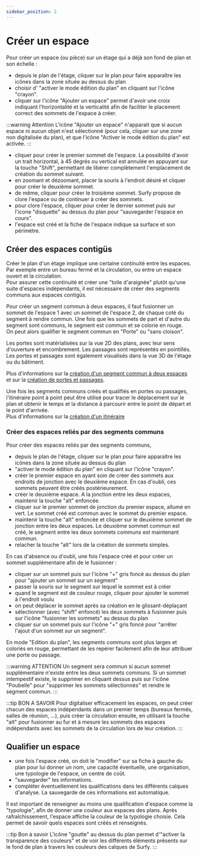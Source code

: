 ```yaml
---
sidebar_position: 2
---
```



# Créer un espace


<Youtube code="9A0XQaxj6hA"/>

Pour créer un espace (ou pièce) sur un étage qui a déjà son fond de plan et son échelle :

-   depuis le plan de l'étage, cliquer sur le plan pour faire apparaître les icônes dans la zone située au dessus du plan
-   choisir d' "activer le mode édition du plan" en cliquant sur l'icône "crayon".
-   cliquer sur l'icône "Ajouter un espace" permet d'avoir une croix indiquant l'horizontalité et la verticalité afin de faciliter le placement correct des sommets de l'espace à créer.

:::warning Attention
L'icône "Ajouter un espace" n'apparait que si aucun espace ni aucun objet n'est sélectionné (pour cela, cliquer sur une zone non digitalisée du plan), et que l'icône "Activer le mode édition du plan" est activée.
:::


-   cliquer pour créer le premier sommet de l'espace. La possibilité d'avoir un trait horizontal, à 45 degrés ou vertical est annulée en appuyant sur la touche "Shift", permettant de libérer complètement l'emplacement de création du sommet suivant.
-   en zoomant et dézoomant, placer la souris à l'endroit désiré et cliquer pour créer le deuxième sommet.
-   de même, cliquer pour créer le troisième sommet. Surfy propose de clore l'espace ou de continuer à créer des sommets.
-   pour clore l'espace, cliquer pour créer le dernier sommet puis sur l'icone "disquette" au dessus du plan pour "sauvegarder l'espace en cours".
-   l'espace est créé et la fiche de l'espace indique sa surface et son périmètre.

## Créer des espaces contigüs

Créer le plan d'un étage implique une certaine continuité entre les espaces. Par exemple entre un bureau fermé et la circulation, ou entre un espace ouvert et la circulation.<br />
Pour assurer cette continuité et créer une "toile d'araignée" plutôt qu'une suite d'espaces indépendants, il est nécessaire de créer des segments communs aux espaces contigüs.

Pour créer un segment commun à deux espaces, il faut fusionner un sommet de l'espace 1 avec un sommet de l'espace 2, de chaque coté du segment à rendre commun. Une fois que les sommets de part et d'autre du segment sont communs, le segment est commun et se colorie en rouge.<br />
On peut alors qualifier le segment commun en "Porte" ou "sans cloison".

Les portes sont matérialisées sur la vue 2D des plans, avec leur sens d'ouverture et encombrement. Les passages sont représentés en pointillés.
Les portes et passages sont également visualisés dans la vue 3D de l'étage ou du bâtiment.

Plus d'informations sur la [création d'un segment commun à deux espaces](/docs/tutorials/surfaces/doors/create#création-dun-segment-commun-à-deux-espaces)
et sur la [création de portes et passages](/docs/tutorials/surfaces/doors/create#qualification-dun-segment-commun-en-porte-ou-passage).

Une fois les segments communs créés et qualifiés en portes ou passages, l'itinéraire point à point peut être utilisé pour tracer le déplacement sur le plan et obtenir le temps et la distance à parcourir entre le point de départ et le point d'arrivée.<br />
Plus d'informations sur la [création d'un itinéraire](/docs/tutorials/surfaces/pathfinding/create)



### Créer des espaces reliés par des segments communs

Pour créer des espaces reliés par des segments communs,

-   depuis le plan de l'étage, cliquer sur le plan pour faire apparaître les icônes dans la zone située au dessus du plan
-   "activer le mode édition du plan" en cliquant sur l'icône "crayon".
-   créer le premier espace en ayant soin de créer des sommets aux endroits de jonction avec le deuxième espace. En cas d'oubli, ces sommets peuvent être créés postérieurement.
-   créer le deuxième espace. A la jonction entre les deux espaces, maintenir la touche "alt" enfoncée.
-   cliquer sur le premier sommet de jonction du premier espace, allumé en vert. Le sommet créé est commun avec le sommet du premier espace.
-   maintenir la touche "alt" enfoncée et cliquer sur le deuxième sommet de jonction entre les deux espaces. Le deuxième sommet commun est créé, le segment entre les deux sommets communs est maintenant commun.
-   relacher la touche "alt" lors de la création de sommets simples.

En cas d'absence ou d'oubli, une fois l'espace créé et pour créer un sommet supplémentaire afin de le fusionner :

-   cliquer sur un sommet puis sur l'icône "+" gris foncé au dessus du plan pour "ajouter un sommet sur un segment"
-   passer la souris sur le segment sur lequel le sommet est à créer
-   quand le segment est de couleur rouge, cliquer pour ajouter le sommet à l'endroit voulu
-   on peut déplacer le sommet après sa création en le glissant-déplaçant
-   sélectionner (avec "shift" enfoncé) les deux sommets à fusionner puis sur l'icône "fusionner les sommets" au dessus du plan
-   cliquer sur un sommet puis sur l'icône "+" gris foncé pour "arrêter l'ajout d'un sommet sur un segment".

En mode "Edition du plan", les segments communs sont plus larges et coloriés en rouge, permettant de les repérer facilement afin de leur attribuer une porte ou passage.

:::warning ATTENTION
Un segment sera commun si aucun sommet supplémentaire n'existe entre les deux sommets communs. Si un sommet intempestif existe, le supprimer en cliquant dessus puis sur l'icône "Poubelle" pour "supprimer les sommets sélectionnés" et rendre le segment commun.
:::

:::tip BON A SAVOIR
Pour digitaliser efficacement les espaces, on peut créer chacun des espaces indépendants dans un premier temps (bureaux fermés, salles de réunion, ...), puis créer la circulation ensuite, en utilisant la touche "alt" pour fusionner au fur et à mesure les sommets des espaces indépendants avec les sommets de la circulation lors de leur création.
:::

## Qualifier un espace

-   une fois l'espace créé, on doit le "modifier" sur sa fiche à gauche du plan pour lui donner un nom, une capacité éventuelle, une organisation, une typologie de l'espace, un centre de coût.
-   "sauvegarder" les informations.
-   compléter éventuellement les qualifications dans les différents calques d'analyse. La sauvegarde de ces informations est automatique.

Il est important de renseigner au moins une qualification d'espace comme la "typologie", afin de donner une couleur aux espaces des plans. 
Après rafraîchissement, l'espace affiche la couleur de la typologie choisie. Cela permet de savoir quels espaces sont créés et  renseignés.

:::tip Bon à savoir
L'icône "goutte" au dessus du plan permet d'"activer la transparence des couleurs" et de voir les différents éléments présents sur le fond de plan à travers les couleurs des calques de Surfy.
:::

